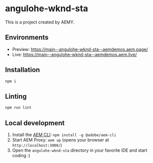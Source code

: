 # angulohe-wknd-sta

This is a project created by AEMY.

## Environments

- Preview: https://main--angulohe-wknd-sta--aemdemos.aem.page/
- Live: https://main--angulohe-wknd-sta--aemdemos.aem.live/

## Installation

```sh
npm i
```

## Linting

```sh
npm run lint
```

## Local development

1. Install the [AEM CLI](https://github.com/adobe/helix-cli): `npm install -g @adobe/aem-cli`
1. Start AEM Proxy: `aem up` (opens your browser at `http://localhost:3000/`)
1. Open the `angulohe-wknd-sta` directory in your favorite IDE and start coding :)